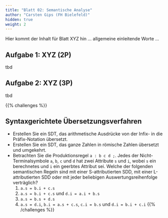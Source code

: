 ```yaml
---
title: "Blatt 02: Semantische Analyse"
author: "Carsten Gips (FH Bielefeld)"
hidden: true
weight: 2
---
```



Hier kommt der Inhalt für Blatt XYZ hin ... allgemeine einleitende Worte ...

## Aufgabe 1: XYZ (2P)

tbd

## Aufgabe 2: XYZ (3P)

tbd



{{% challenges %}}
## Syntaxgerichtete Übersetzungsverfahren

*   Erstellen Sie ein SDT, das arithmetische Ausdrücke von der Infix- in die Präfix-Notation übersetzt.
*   Erstellen Sie ein SDT, das ganze Zahlen in römische Zahlen übersetzt und umgekehrt.
*   Betrachten Sie die Produktionsregel `a : b c d ;`. Jedes der Nicht-Terminalsymbole `a`, `b`, `c` und
    `d` hat zwei Attribute `s` und `i`, wobei `s` ein berechnetes und `i` ein geerbtes Attribut sei.
    Welche der folgenden semantischen Regeln sind mit einer S-attributierten SDD, mit einer L-attributierten
    SDD oder mit jeder beliebigen Auswertungsreihenfolge verträglich?
    1.  `a.s = b.i + c.s`
    2.  `a.s = b.i + c.s` und `d.i = a.i + b.s`
    3.  `a.s = b.s + d.s`
    4.  `a.s = d.i`, `b.i = a.s + c.s`, `c.i = b.s` und `d.i = b.i + c.i`
{{% /challenges %}}
